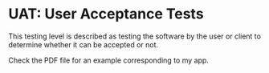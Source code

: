 # UAT: User Acceptance Tests

This testing level is described as testing the software by the user or client to determine whether it can be accepted or not.

Check the PDF file for an example corresponding to my app.